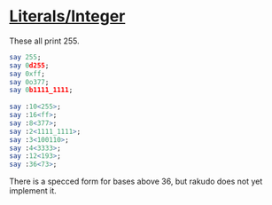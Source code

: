 [1]: https://rosettacode.org/wiki/Literals/Integer

# [Literals/Integer][1]

These all print 255.

```raku
say 255;
say 0d255;
say 0xff;
say 0o377;
say 0b1111_1111;
 
say :10<255>;
say :16<ff>;
say :8<377>;
say :2<1111_1111>;
say :3<100110>;
say :4<3333>;
say :12<193>;
say :36<73>;
```


There is a specced form for bases above 36, but rakudo does not yet implement it.